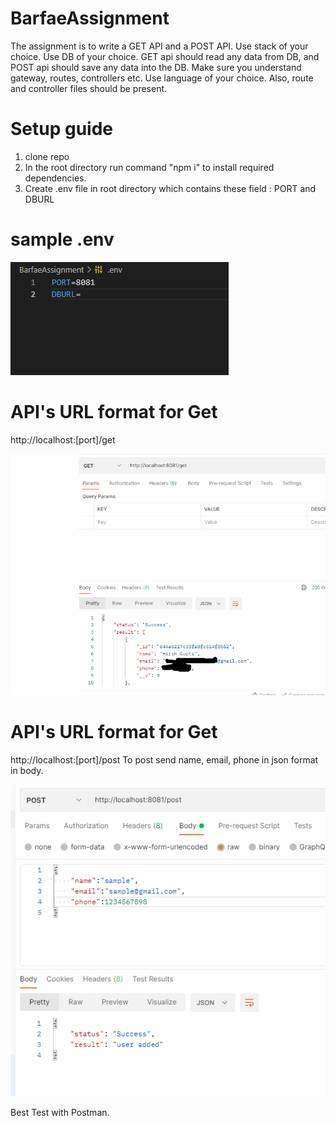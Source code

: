 # BarfaeAssignment
The assignment is to write a GET API and a POST API. Use stack of your choice. Use DB of your choice. GET api should read any data from DB, and POST api should save any data into the DB. Make sure you understand gateway, routes, controllers etc. Use language of your choice. Also, route and controller files should be present.

# Setup guide
1. clone repo
2. In the root directory run command "npm i" to install required dependencies.
3. Create .env file in root directory which contains these field : PORT and DBURL

# sample .env

![alt text](https://github.com/harshgupta-1705/BarfaeAssignment/blob/main/sample_format_env.png?raw=true)

# API's URL format for Get
http://localhost:[port]/get

![alt text](https://github.com/harshgupta-1705/BarfaeAssignment/blob/main/sample_get.png?raw=true)

# API's URL format for Get
http://localhost:[port]/post
To post send name, email, phone in json format in body.

![alt text](https://github.com/harshgupta-1705/BarfaeAssignment/blob/main/sample_post.png?raw=true)

Best Test with Postman.